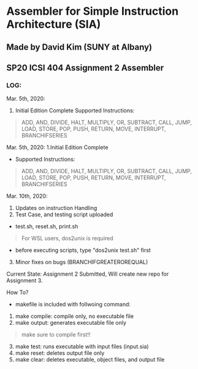 # Assembler for Simple Instruction Architecture (SIA)
## Made by David Kim (SUNY at Albany)
## SP20 ICSI 404 Assignment 2 Assembler

### LOG:
Mar. 5th, 2020: 
1. Initial Edition Complete
Supported Instructions:
> ADD, AND, DIVIDE, HALT, MULTIPLY, OR, SUBTRACT, CALL, JUMP,
> LOAD, STORE, POP, PUSH, RETURN, MOVE, INTERRUPT,
> BRANCHIFSERIES

Mar. 5th, 2020:
1.Initial Edition Complete
+ Supported Instructions:
>ADD, AND, DIVIDE, HALT, MULTIPLY, OR, SUBTRACT, CALL, JUMP,
>LOAD, STORE, POP, PUSH, RETURN, MOVE, INTERRUPT,
>BRANCHIFSERIES

Mar. 10th, 2020: 
1. Updates on instruction Handling
2. Test Case, and testing script uploaded
* test.sh, reset.sh, print.sh
> For WSL users, dos2unix is required
+ before executing scripts, type "dos2unix test.sh" first
3. Minor fixes on bugs (BRANCHIFGREATEROREQUAL)

Current State: Assignment 2 Submitted, Will create new repo for Assignment 3.

How To?
* makefile is included with follwoing command:
1. make compile: compile only, no executable file
2. make output: generates executable file only
> make sure to compile first!!
3. make test: runs executable with input files (input.sia)
4. make reset: deletes output file only
5. make clear: deletes executable, object files, and output file
